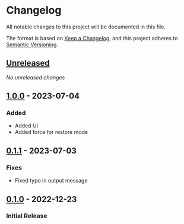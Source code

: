 # Changelog
All notable changes to this project will be documented in this file.

The format is based on [Keep a Changelog](https://keepachangelog.com/en/1.0.0/),
and this project adheres to [Semantic Versioning](https://semver.org/spec/v2.0.0.html).

## [Unreleased]
_No unreleased changes_

## [1.0.0] - 2023-07-04
### Added
- Added UI
- Added force for restore mode

## [0.1.1] - 2023-07-03
### Fixes
- Fixed typo in output message

## [0.1.0] - 2022-12-23
### Initial Release

[1.0.0]: https://github.com/aosterwyk/elite-binds-backup-script/tree/v1.0.0
[0.1.1]: https://github.com/aosterwyk/elite-binds-backup-script/tree/v0.1.1 
[0.1.0]: https://github.com/aosterwyk/elite-binds-backup-script/tree/v0.1.0 
[Unreleased]: https://github.com/aosterwyk/elite-binds-backup-script/compare/master...dev
